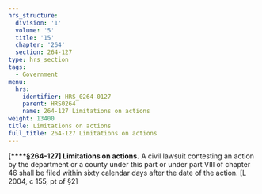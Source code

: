 ```yaml
---
hrs_structure:
  division: '1'
  volume: '5'
  title: '15'
  chapter: '264'
  section: 264-127
type: hrs_section
tags:
  - Government
menu:
  hrs:
    identifier: HRS_0264-0127
    parent: HRS0264
    name: 264-127 Limitations on actions
weight: 13400
title: Limitations on actions
full_title: 264-127 Limitations on actions
---
```

**[****§264-127] Limitations on actions.** A civil lawsuit contesting an action by the department or a county under this part or under part VIII of chapter 46 shall be filed within sixty calendar days after the date of the action. [L 2004, c 155, pt of §2]
